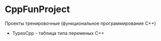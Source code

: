 # CppFunProject
Проекты тренировочные (функциональное программирование C++)
- TypesCpp - таблица типа переменых C++

